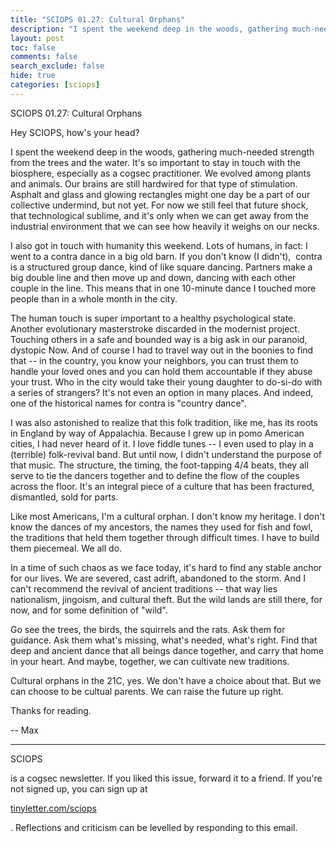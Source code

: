 ```yaml
---
title: "SCIOPS 01.27: Cultural Orphans"
description: "I spent the weekend deep in the woods, gathering much-needed strength from the trees and the water"
layout: post
toc: false
comments: false
search_exclude: false
hide: true
categories: [sciops]
---
```



 SCIOPS 01.27: Cultural Orphans


  

 Hey SCIOPS, how's your head?




 I spent the weekend deep in the woods, gathering much-needed strength from the trees and the water. It's so important to stay in touch with the biosphere, especially as a cogsec practitioner. We evolved among plants and animals. Our brains are still hardwired for that type of stimulation. Asphalt and glass and glowing rectangles might one day be a part of our collective undermind, but not yet. For now we still feel that future shock, that technological sublime, and it's only when we can get away from the industrial environment that we can see how heavily it weighs on our necks.
   

  

 I also got in touch with humanity this weekend. Lots of humans, in fact: I went to a contra dance in a big old barn. If you don't know (I didn't),  contra is a structured group dance, kind of like square dancing. Partners make a big double line and then move up and down, dancing with each other couple in the line. This means that in one 10-minute dance I touched more people than in a whole month in the city.
   

  

 The human touch is super important to a healthy psychological state. Another evolutionary masterstroke discarded in the modernist project. Touching others in a safe and bounded way is a big ask in our paranoid, dystopic Now. And of course I had to travel way out in the boonies to find that -- in the country, you know your neighbors, you can trust them to handle your loved ones and you can hold them accountable if they abuse your trust. Who in the city would take their young daughter to do-si-do with a series of strangers? It's not even an option in many places. And indeed, one of the historical names for contra is "country dance".
   

  

 I was also astonished to realize that this folk tradition, like me, has its roots in England by way of Appalachia. Because I grew up in pomo American cities, I had never heard of it. I love fiddle tunes -- I even used to play in a (terrible) folk-revival band. But until now, I didn't understand the purpose of that music. The structure, the timing, the foot-tapping 4/4 beats, they all serve to tie the dancers together and to define the flow of the couples across the floor. It's an integral piece of a culture that has been fractured, dismantled, sold for parts.
   




 Like most Americans, I'm a cultural orphan. I don't know my heritage. I don't know the dances of my ancestors, the names they used for fish and fowl, the traditions that held them together through difficult times. I have to build them piecemeal. We all do.
 


  

 In a time of such chaos as we face today, it's hard to find any stable anchor for our lives. We are severed, cast adrift, abandoned to the storm. And I can't recommend the revival of ancient traditions -- that way lies nationalism, jingoism, and cultural theft. But the wild lands are still there, for now, and for some definition of "wild".
   

  

 Go see the trees, the birds, the squirrels and the rats. Ask them for guidance. Ask them what's missing, what's needed, what's right. Find that deep and ancient dance that all beings dance together, and carry that home in your heart. And maybe, together, we can cultivate new traditions.
   

  

 Cultural orphans in the 21C, yes. We don't have a choice about that. But we can choose to be cultual parents. We can raise the future up right.




 Thanks for reading.
   

 -- Max
 





---




 SCIOPS
 

 is a cogsec newsletter. If you liked this issue, forward it to a friend. If you're not signed up, you can sign up at
 
[tinyletter.com/sciops](http://tinyletter.com/sciops) 

 . Reflections and criticism can be levelled by responding to this email.
 

